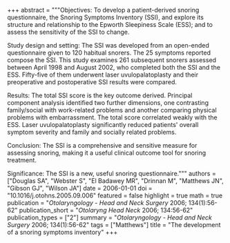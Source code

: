 +++
abstract = """Objectives: To develop a patient-derived snoring questionnaire, the Snoring Symptoms Inventory (SSI), and explore its structure and relationship to the Epworth Sleepiness Scale (ESS); and to assess the sensitivity of the SSI to change.

Study design and setting: The SSI was developed from an open-ended questionnaire given to 120 habitual snorers. The 25 symptoms reported compose the SSI. This study examines 261 subsequent snorers assessed between April 1998 and August 2002, who completed both the SSI and the ESS. Fifty-five of them underwent laser uvulopalatoplasty and their preoperative and postoperative SSI results were compared.

Results: The total SSI score is the key outcome derived. Principal component analysis identified two further dimensions, one contrasting family/social with work-related problems and another comparing physical problems with embarrassment. The total score correlated weakly with the ESS. Laser uvulopalatoplasty significantly reduced patients' overall symptom severity and family and socially related problems.

Conclusion: The SSI is a comprehensive and sensitive measure for assessing snoring, making it a useful clinical outcome tool for snoring treatment.

Significance: The SSI is a new, useful snoring questionnaire."""
authors = ["Douglas SA", "Webster S", "El Badawey MR", "Drinnan M", "Matthews JN", "Gibson GJ", "Wilson JA"]
date = 2006-01-01
doi = "10.1016/j.otohns.2005.09.006"
featured = false
highlight = true
math = true
publication = "*Otolaryngology - Head and Neck Surgery* 2006; 134(1):56-62"
publication_short = "*Otolaryng Head Neck* 2006; 134:56-62"
publication_types = ["2"]
summary = "*Otolaryngology - Head and Neck Surgery* 2006; 134(1):56-62"
tags = ["Matthews"]
title = "The development of a snoring symptoms inventory"
+++
